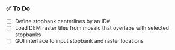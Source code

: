 ### ✅ **To Do**
-[ ] Define stopbank centerlines by an ID#
-[ ] Load DEM raster tiles from mosaic that overlaps with selected stopbanks
-[ ] GUI interface to input stopbank and raster locations
